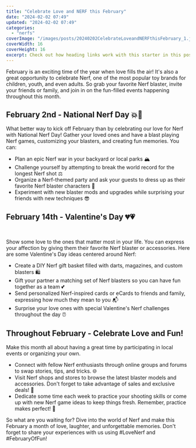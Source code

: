 ```yaml
---
title: "Celebrate Love and NERF this February"
date: "2024-02-02 07:49"
updated: "2024-02-02 07:49"
categories:
  - "nerfs"
coverImage: "/images/posts/20240202CelebrateLoveandNERFthisFebruary_1.jpg"
coverWidth: 16
coverHeight: 16
excerpt: Check out how heading links work with this starter in this post.
---
```


<script>
  import { base } from '$app/paths';
</script>


February is an exciting time of the year when love fills the air! It's also a great opportunity to celebrate Nerf, one of the most popular toy brands for children, youth, and even adults. So grab your favorite Nerf blaster, invite your friends or family, and join in on the fun-filled events happening throughout this month.

## February 2nd - National Nerf Day 💥🎉

What better way to kick off February than by celebrating our love for Nerf with National Nerf Day! Gather your loved ones and have a blast playing Nerf games, customizing your blasters, and creating fun memories. You can:

- Plan an epic Nerf war in your backyard or local parks 🏔️
- Challenge yourself by attempting to break the world record for the longest Nerf shot ⚖️
- Organize a Nerf-themed party and ask your guests to dress up as their favorite Nerf blaster characters 🎨
- Experiment with new blaster mods and upgrades while surprising your friends with new techniques 😎

## February 14th - Valentine's Day 💔💗


<img class="inline object-contain w-full my-4" src="{base}/images/posts/20240202CelebrateLoveandNERFthisFebruary_2.jpg" alt="" style="aspect-ratio: 16 / 16;" width="16" height="16">

Show some love to the ones that matter most in your life. You can express your affection by giving them their favorite Nerf blaster or accessories. Here are some Valentine's Day ideas centered around Nerf:

- Create a DIY Nerf gift basket filled with darts, magazines, and custom blasters 🛍️
- Gift your partner a matching set of Nerf blasters so you can have fun together as a team 💕
- Send personalized Nerf-inspired cards or eCards to friends and family, expressing how much they mean to you 📬
- Surprise your love ones with special Valentine's Nerf challenges throughout the day ⏰

## Throughout February - Celebrate Love and Fun!

Make this month all about having a great time by participating in local events or organizing your own.

- Connect with fellow Nerf enthusiasts through online groups and forums to swap stories, tips, and tricks. 🌐
- Visit Nerf shops and stores to browse the latest blaster models and accessories. Don't forget to take advantage of sales and exclusive deals! 💸
- Dedicate some time each week to practice your shooting skills or come up with new Nerf game ideas to keep things fresh. Remember, practice makes perfect!  🎯

So what are you waiting for? Dive into the world of Nerf and make this February a month of love, laughter, and unforgettable memories. Don't forget to share your experiences with us using #LoveNerf and #FebruaryOfFun!